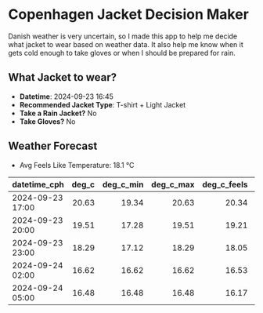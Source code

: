 
# Copenhagen Jacket Decision Maker

Danish weather is very uncertain, so I made this app to help me decide what jacket to wear based on weather data. 
It also help me know when it gets cold enough to take gloves or when I should be prepared for rain.

## What Jacket to wear?

- **Datetime**: 2024-09-23 16:45
- **Recommended Jacket Type**: T-shirt + Light Jacket
- **Take a Rain Jacket?** No
- **Take Gloves?** No

## Weather Forecast
- Avg Feels Like Temperature: 18.1 °C

| datetime_cph     |   deg_c |   deg_c_min |   deg_c_max |   deg_c_feels | weather   | wind   | rain   |
|:-----------------|--------:|------------:|------------:|--------------:|:----------|:-------|:-------|
| 2024-09-23 17:00 |   20.63 |       19.34 |       20.63 |         20.34 | Clouds    | Low    | None   |
| 2024-09-23 20:00 |   19.51 |       17.28 |       19.51 |         19.21 | Clouds    | Low    | None   |
| 2024-09-23 23:00 |   18.29 |       17.12 |       18.29 |         18.05 | Clouds    | Low    | None   |
| 2024-09-24 02:00 |   16.62 |       16.62 |       16.62 |         16.53 | Clouds    | Low    | None   |
| 2024-09-24 05:00 |   16.48 |       16.48 |       16.48 |         16.17 | Clouds    | Low    | None   |
        